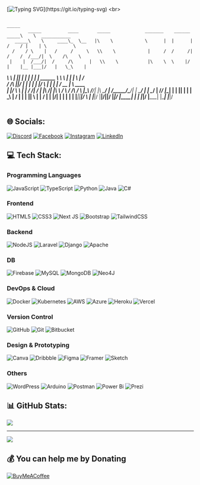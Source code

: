 [![Typing SVG](https://readme-typing-svg.demolab.com?font=Fira+Code&weight=900&size=12&duration=3000&pause=1000&color=53F9FF&background=B4F0FF00&width=435&lines=Hi;Im+Nimsara;Software+engineer+passionate+about+web%2C+mobile%2C+and+AI+development.)](https://git.io/typing-svg)
<br>

                                                                                   _____                     
            _____          ____       _____             _______    ______     _____\    \  ___________       
       _____\    \     ____\_  \__   |\    \            \      |  |      |   /    / |    | \          \      
      /    / \    |   /     /     \   \\    \            |     /  /     /|  /    /  /___/|  \    /\    \     
     |    |  /___/|  /     /\      |   \\    \           |\    \  \    |/  |    |__ |___|/   |   \_\    |    
  ____\    \ |   || |     |  |     |    \|    | ______   \ \    \ |    |   |       \         |      ___/     
 /    /\    \|___|/ |     |  |     |     |    |/      \   \|     \|    |   |     __/ __      |      \  ____  
|    |/ \    \      |     | /     /|     /            |    |\         /|   |\    \  /  \    /     /\ \/    \ 
|\____\ /____/|     |\     \_____/ |    /_____/\_____/|    | \_______/ |   | \____\/    |  /_____/ |\______| 
| |   ||    | |     | \_____\   | /    |      | |    ||     \ |     | /    | |    |____/|  |     | | |     | 
 \|___||____|/       \ |    |___|/     |______|/|____|/      \|_____|/      \|____|   | |  |_____|/ \|_____| 
                      \|____|                                                     |___|/                     
<br>


## 🌐 Socials:
[![Discord](https://img.shields.io/badge/Discord-%237289DA.svg?logo=discord&logoColor=white)](https://discord.gg/nimsarasphone4814) [![Facebook](https://img.shields.io/badge/Facebook-%231877F2.svg?logo=Facebook&logoColor=white)](https://facebook.com/NimsaraPeiris) [![Instagram](https://img.shields.io/badge/Instagram-%23E4405F.svg?logo=Instagram&logoColor=white)](https://instagram.com/nimsara.peiriz) [![LinkedIn](https://img.shields.io/badge/LinkedIn-%230077B5.svg?logo=linkedin&logoColor=white)](https://linkedin.com/in/pasindu-peiris) 

## 💻 Tech Stack:
### Programming Languages
![JavaScript](https://img.shields.io/badge/javascript-%23323330.svg?style=flat&logo=javascript&logoColor=%23F7DF1E) ![TypeScript](https://img.shields.io/badge/typescript-%23007ACC.svg?style=flat&logo=typescript&logoColor=white) ![Python](https://img.shields.io/badge/python-3670A0?style=flat&logo=python&logoColor=ffdd54) ![Java](https://img.shields.io/badge/java-%23ED8B00.svg?style=flat&logo=openjdk&logoColor=white) ![C#](https://img.shields.io/badge/c%23-%23239120.svg?style=flat&logo=csharp&logoColor=white)

### Frontend
![HTML5](https://img.shields.io/badge/html5-%23E34F26.svg?style=flat&logo=html5&logoColor=white) ![CSS3](https://img.shields.io/badge/css3-%231572B6.svg?style=flat&logo=css3&logoColor=white) ![Next JS](https://img.shields.io/badge/Next-black?style=flat&logo=next.js&logoColor=white) ![Bootstrap](https://img.shields.io/badge/bootstrap-%238511FA.svg?style=flat&logo=bootstrap&logoColor=white) ![TailwindCSS](https://img.shields.io/badge/tailwindcss-%2338B2AC.svg?style=flat&logo=tailwind-css&logoColor=white)

### Backend
![NodeJS](https://img.shields.io/badge/node.js-6DA55F?style=flat&logo=node.js&logoColor=white) ![Laravel](https://img.shields.io/badge/laravel-%23FF2D20.svg?style=flat&logo=laravel&logoColor=white) ![Django](https://img.shields.io/badge/django-%23092E20.svg?style=flat&logo=django&logoColor=white) ![Apache](https://img.shields.io/badge/apache-%23D42029.svg?style=flat&logo=apache&logoColor=white)

### DB
![Firebase](https://img.shields.io/badge/firebase-a08021?style=flat&logo=firebase&logoColor=ffcd34) ![MySQL](https://img.shields.io/badge/mysql-4479A1.svg?style=flat&logo=mysql&logoColor=white) ![MongoDB](https://img.shields.io/badge/MongoDB-%234ea94b.svg?style=flat&logo=mongodb&logoColor=white) ![Neo4J](https://img.shields.io/badge/Neo4j-008CC1?style=flat&logo=neo4j&logoColor=white)

### DevOps & Cloud
![Docker](https://img.shields.io/badge/docker-%230db7ed.svg?style=flat&logo=docker&logoColor=white) ![Kubernetes](https://img.shields.io/badge/kubernetes-%23326ce5.svg?style=flat&logo=kubernetes&logoColor=white) ![AWS](https://img.shields.io/badge/AWS-%23FF9900.svg?style=flat&logo=amazon-aws&logoColor=white) ![Azure](https://img.shields.io/badge/azure-%230072C6.svg?style=flat&logo=microsoftazure&logoColor=white) ![Heroku](https://img.shields.io/badge/heroku-%23430098.svg?style=flat&logo=heroku&logoColor=white) ![Vercel](https://img.shields.io/badge/vercel-%23000000.svg?style=flat&logo=vercel&logoColor=white)

### Version Control
![GitHub](https://img.shields.io/badge/github-%23121011.svg?style=flat&logo=github&logoColor=white) ![Git](https://img.shields.io/badge/git-%23F05033.svg?style=flat&logo=git&logoColor=white) ![Bitbucket](https://img.shields.io/badge/bitbucket-%230047B3.svg?style=flat&logo=bitbucket&logoColor=white)

### Design & Prototyping
![Canva](https://img.shields.io/badge/Canva-%2300C4CC.svg?style=flat&logo=Canva&logoColor=white) ![Dribbble](https://img.shields.io/badge/Dribbble-EA4C89?style=flat&logo=dribbble&logoColor=white) ![Figma](https://img.shields.io/badge/figma-%23F24E1E.svg?style=flat&logo=figma&logoColor=white) ![Framer](https://img.shields.io/badge/Framer-black?style=flat&logo=framer&logoColor=blue) ![Sketch](https://img.shields.io/badge/Sketch-FFB387?style=flat&logo=sketch&logoColor=black)

### Others
![WordPress](https://img.shields.io/badge/WordPress-%23117AC9.svg?style=flat&logo=WordPress&logoColor=white) ![Arduino](https://img.shields.io/badge/-Arduino-00979D?style=flat&logo=Arduino&logoColor=white) ![Postman](https://img.shields.io/badge/Postman-FF6C37?style=flat&logo=postman&logoColor=white) ![Power Bi](https://img.shields.io/badge/power_bi-F2C811?style=flat&logo=powerbi&logoColor=black) ![Prezi](https://img.shields.io/badge/Prezi-%23000000.svg?style=flat&logo=Prezi&logoColor=white)


## 📊 GitHub Stats:

![](https://github-readme-streak-stats.herokuapp.com/?user=NimsaraPeiris&theme=dark&hide_border=false)

---
[![](https://visitcount.itsvg.in/api?id=NimsaraPeiris&icon=5&color=12)](https://visitcount.itsvg.in)

  ## 💰 You can help me by Donating
  [![BuyMeACoffee](https://img.shields.io/badge/Buy%20Me%20a%20Coffee-ffdd00?style=for-the-badge&logo=buy-me-a-coffee&logoColor=black)](https://buymeacoffee.com/nimsara) 
